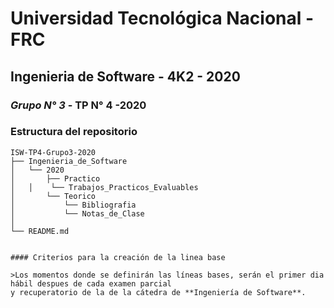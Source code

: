 # Universidad Tecnológica Nacional - FRC
## Ingenieria de Software - 4K2 - 2020
### *Grupo N° 3* - TP N° 4 -2020

### Estructura del repositorio
```
ISW-TP4-Grupo3-2020
├── Ingenieria_de_Software
│   └── 2020
│   	├── Practico
│	│    └── Trabajos_Practicos_Evaluables
│   	└── Teorico
│	        └── Bibliografia 
│	        └── Notas_de_Clase 
│   
└── README.md


#### Criterios para la creación de la linea base

>Los momentos donde se definirán las líneas bases, serán el primer dia hábil despues de cada examen parcial 
y recuperatorio de la de la cátedra de **Ingeniería de Software**.